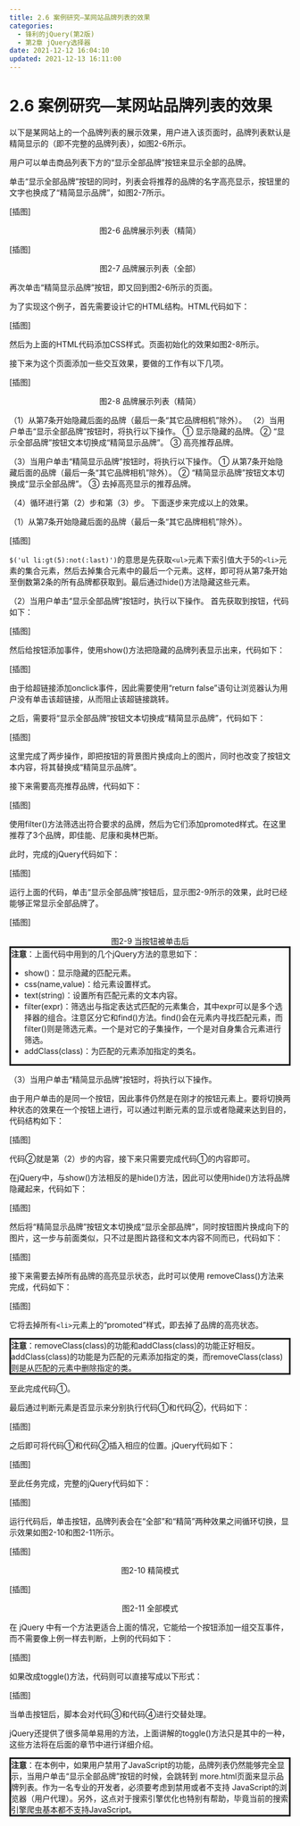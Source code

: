 ```yaml
---
title: 2.6 案例研究—某网站品牌列表的效果
categories: 
  - 锋利的jQuery(第2版)
  - 第2章 jQuery选择器
date: 2021-12-12 16:04:10
updated: 2021-12-13 16:11:00
---
```

# 2.6 案例研究—某网站品牌列表的效果
以下是某网站上的一个品牌列表的展示效果，用户进入该页面时，品牌列表默认是精简显示的（即不完整的品牌列表），如图2-6所示。

用户可以单击商品列表下方的“显示全部品牌”按钮来显示全部的品牌。

单击“显示全部品牌”按钮的同时，列表会将推荐的品牌的名字高亮显示，按钮里的文字也换成了“精简显示品牌”，如图2-7所示。

[插图]

<center>图2-6 品牌展示列表（精简）</center>


[插图]

<center>图2-7 品牌展示列表（全部）</center>

再次单击“精简显示品牌”按钮，即又回到图2-6所示的页面。

为了实现这个例子，首先需要设计它的HTML结构。HTML代码如下：

[插图]

然后为上面的HTML代码添加CSS样式。页面初始化的效果如图2-8所示。

接下来为这个页面添加一些交互效果，要做的工作有以下几项。

[插图]

<center>图2-8 品牌展示列表（精简）</center>

（1）从第7条开始隐藏后面的品牌（最后一条“其它品牌相机”除外）。
（2）当用户单击“显示全部品牌”按钮时，将执行以下操作。
① 显示隐藏的品牌。
② “显示全部品牌”按钮文本切换成“精简显示品牌”。
③ 高亮推荐品牌。

（3）当用户单击“精简显示品牌”按钮时，将执行以下操作。
① 从第7条开始隐藏后面的品牌（最后一条“其它品牌相机”除外）。
② “精简显示品牌”按钮文本切换成“显示全部品牌”。
③ 去掉高亮显示的推荐品牌。

（4）循环进行第（2）步和第（3）步。
下面逐步来完成以上的效果。

（1）从第7条开始隐藏后面的品牌（最后一条“其它品牌相机”除外）。

[插图]

`$('ul li:gt(5):not(:last)')`的意思是先获取`<ul>`元素下索引值大于5的`<li>`元素的集合元素，然后去掉集合元素中的最后一个元素。这样，即可将从第7条开始至倒数第2条的所有品牌都获取到。最后通过hide()方法隐藏这些元素。

（2）当用户单击“显示全部品牌”按钮时，执行以下操作。
首先获取到按钮，代码如下：

[插图]

然后给按钮添加事件，使用show()方法把隐藏的品牌列表显示出来，代码如下：

[插图]

由于给超链接添加onclick事件，因此需要使用“return false”语句让浏览器认为用户没有单击该超链接，从而阻止该超链接跳转。

之后，需要将“显示全部品牌”按钮文本切换成“精简显示品牌”，代码如下：

[插图]

这里完成了两步操作，即把按钮的背景图片换成向上的图片，同时也改变了按钮文本内容，将其替换成“精简显示品牌”。

接下来需要高亮推荐品牌，代码如下：

[插图]

使用filter()方法筛选出符合要求的品牌，然后为它们添加promoted样式。在这里推荐了3个品牌，即佳能、尼康和奥林巴斯。

此时，完成的jQuery代码如下：

[插图]

运行上面的代码，单击“显示全部品牌”按钮后，显示图2-9所示的效果，此时已经能够正常显示全部品牌了。

[插图]

<center>图2-9 当按钮被单击后</center>

<div style="border-style:solid;"><strong>注意</strong>：上面代码中用到的几个jQuery方法的意思如下：

- show()：显示隐藏的匹配元素。
- css(name,value)：给元素设置样式。
- text(string)：设置所有匹配元素的文本内容。
- filter(expr)：筛选出与指定表达式匹配的元素集合，其中expr可以是多个选择器的组合。注意区分它和find()方法。find()会在元素内寻找匹配元素，而filter()则是筛选元素。一个是对它的子集操作，一个是对自身集合元素进行筛选。
- addClass(class)：为匹配的元素添加指定的类名。
</div>

（3）当用户单击“精简显示品牌”按钮时，将执行以下操作。

由于用户单击的是同一个按钮，因此事件仍然是在刚才的按钮元素上。要将切换两种状态的效果在一个按钮上进行，可以通过判断元素的显示或者隐藏来达到目的，代码结构如下：

[插图]

代码②就是第（2）步的内容，接下来只需要完成代码①的内容即可。

在jQuery中，与show()方法相反的是hide()方法，因此可以使用hide()方法将品牌隐藏起来，代码如下：

[插图]

然后将“精简显示品牌”按钮文本切换成“显示全部品牌”，同时按钮图片换成向下的图片，这一步与前面类似，只不过是图片路径和文本内容不同而已，代码如下：

[插图]

接下来需要去掉所有品牌的高亮显示状态，此时可以使用 removeClass()方法来完成，代码如下：

[插图]

它将去掉所有`<li>`元素上的“promoted”样式，即去掉了品牌的高亮状态。

<div style="border-style:solid;"><strong>注意</strong>：removeClass(class)的功能和addClass(class)的功能正好相反。addClass(class)的功能是为匹配的元素添加指定的类，而removeClass(class)则是从匹配的元素中删除指定的类。</div>

至此完成代码①。

最后通过判断元素是否显示来分别执行代码①和代码②，代码如下：

[插图]

之后即可将代码①和代码②插入相应的位置。jQuery代码如下：

[插图]

至此任务完成，完整的jQuery代码如下：

[插图]

运行代码后，单击按钮，品牌列表会在“全部”和“精简”两种效果之间循环切换，显示效果如图2-10和图2-11所示。

[插图]

<center>图2-10 精简模式</center>


[插图]

<center>图2-11 全部模式</center>

在 jQuery 中有一个方法更适合上面的情况，它能给一个按钮添加一组交互事件，而不需要像上例一样去判断，上例的代码如下：

[插图]

如果改成toggle()方法，代码则可以直接写成以下形式：

[插图]

当单击按钮后，脚本会对代码③和代码④进行交替处理。

jQuery还提供了很多简单易用的方法，上面讲解的toggle()方法只是其中的一种，这些方法将在后面的章节中进行详细介绍。

<div style="border-style:solid;"><strong>注意</strong>：在本例中，如果用户禁用了JavaScript的功能，品牌列表仍然能够完全显示，当用户单击“显示全部品牌”按钮的时候，会跳转到 more.html页面来显示品牌列表。作为一名专业的开发者，必须要考虑到禁用或者不支持 JavaScript的浏览器（用户代理）。另外，这点对于搜索引擎优化也特别有帮助，毕竟当前的搜索引擎爬虫基本都不支持JavaScript。</div>
